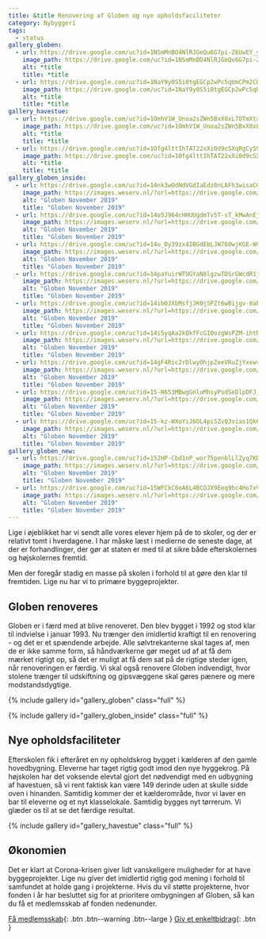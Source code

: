 ```yaml
---
title: &title Renovering af Globen og nye opholdsfaciliteter
category: Nybyggeri
tags:
  - status
gallery_globen:
  - url: https://drive.google.com/uc?id=1NSmMnBO4NlRJGeQu6G7pi-Z6UwEY_ygw
    image_path: https://drive.google.com/uc?id=1NSmMnBO4NlRJGeQu6G7pi-Z6UwEY_ygw
    alt: *title
    title: *title
  - url: https://drive.google.com/uc?id=1NaY9y0S5i0tgEGCp2wPc5qUmCPm2Chi_
    image_path: https://drive.google.com/uc?id=1NaY9y0S5i0tgEGCp2wPc5qUmCPm2Chi_
    alt: *title
    title: *title
gallery_havestue:
  - url: https://drive.google.com/uc?id=1OmhV1W_Unoa2sZWn5BxX0xL7OTmXtaYw
    image_path: https://drive.google.com/uc?id=1OmhV1W_Unoa2sZWn5BxX0xL7OTmXtaYw
    alt: *title
    title: *title
  - url: https://drive.google.com/uc?id=1Ofg4lttIhTAT22xXi0d9cSXqRgCyS90r
    image_path: https://drive.google.com/uc?id=1Ofg4lttIhTAT22xXi0d9cSXqRgCyS90r
    alt: *title
    title: *title
gallery_globen_inside:
  - url: https://drive.google.com/uc?id=14nk3wOdNdVGdIaEdz0nLAFh3wisaCG4q
    image_path: https://images.weserv.nl/?url=https://drive.google.com/uc?id=14nk3wOdNdVGdIaEdz0nLAFh3wisaCG4q&w=400
    alt: "Globen November 2019"
    title: "Globen November 2019"
  - url: https://drive.google.com/uc?id=14o5J964cHHUUgdmTv5T-sT_kMwAnEjxa
    image_path: https://images.weserv.nl/?url=https://drive.google.com/uc?id=14o5J964cHHUUgdmTv5T-sT_kMwAnEjxa&w=400
    alt: "Globen November 2019"
    title: "Globen November 2019"
  - url: https://drive.google.com/uc?id=14u_Oy39zx4IBGdEbLJW760wjKGE-WC4Q
    image_path: https://images.weserv.nl/?url=https://drive.google.com/uc?id=14u_Oy39zx4IBGdEbLJW760wjKGE-WC4Q&w=400
    alt: "Globen November 2019"
    title: "Globen November 2019"
  - url: https://drive.google.com/uc?id=14paYuirWTUGYaN8lgzwTDSrGWcdR1j2w
    image_path: https://images.weserv.nl/?url=https://drive.google.com/uc?id=14paYuirWTUGYaN8lgzwTDSrGWcdR1j2w&w=400
    alt: "Globen November 2019"
    title: "Globen November 2019"
  - url: https://drive.google.com/uc?id=14ibOJXbMsfjJKOj5PZt6wBijgv-8aBqQ
    image_path: https://images.weserv.nl/?url=https://drive.google.com/uc?id=14ibOJXbMsfjJKOj5PZt6wBijgv-8aBqQ&w=400
    alt: "Globen November 2019"
    title: "Globen November 2019"
  - url: https://drive.google.com/uc?id=14i5yqAa2kQkfFcGIOozgWsPZM-ihtNnY
    image_path: https://images.weserv.nl/?url=https://drive.google.com/uc?id=14i5yqAa2kQkfFcGIOozgWsPZM-ihtNnY&w=400
    alt: "Globen November 2019"
    title: "Globen November 2019"
  - url: https://drive.google.com/uc?id=14gF4Ric2rDlwyOhjpZeeVRuZjYxewv8p
    image_path: https://images.weserv.nl/?url=https://drive.google.com/uc?id=14gF4Ric2rDlwyOhjpZeeVRuZjYxewv8p&w=400
    alt: "Globen November 2019"
    title: "Globen November 2019"
  - url: https://drive.google.com/uc?id=15-N653MBwgGnluMhsyPsdSeDlpDFJ_s1
    image_path: https://images.weserv.nl/?url=https://drive.google.com/uc?id=15-N653MBwgGnluMhsyPsdSeDlpDFJ_s1&w=400
    alt: "Globen November 2019"
    title: "Globen November 2019"
  - url: https://drive.google.com/uc?id=15-kz-WXuYiJ6OL4piSZvQ3vias1Qk6VF
    image_path: https://images.weserv.nl/?url=https://drive.google.com/uc?id=15-kz-WXuYiJ6OL4piSZvQ3vias1Qk6VF&w=400
    alt: "Globen November 2019"
    title: "Globen November 2019"
gallery_globen_new:
  - url: https://drive.google.com/uc?id=152HP-Cbd1nP_wor75penblLlZyq7KD-X
    image_path: https://images.weserv.nl/?url=https://drive.google.com/uc?id=152HP-Cbd1nP_wor75penblLlZyq7KD-X&w=400
    alt: "Globen November 2019"
    title: "Globen November 2019"
  - url: https://drive.google.com/uc?id=15WFCkC8oA6L4BCOJX9Eeq9hc4Ho7xVU-
    image_path: https://images.weserv.nl/?url=https://drive.google.com/uc?id=15WFCkC8oA6L4BCOJX9Eeq9hc4Ho7xVU-&w=400
    alt: "Globen November 2019"
    title: "Globen November 2019"
---
```


Lige i øjeblikket har vi sendt alle vores elever hjem på de to skoler, og der er relativt tomt i hverdagene. I har måske læst i medierne de seneste dage, at der er forhandlinger, der gør at staten er med til at sikre både efterskolernes og højskolernes fremtid.

Men der foregår stadig en masse på skolen i forhold til at gøre den klar til fremtiden. Lige nu har vi to primære byggeprojekter.

## Globen renoveres

Globen er i færd med at blive renoveret. Den blev bygget i 1992 og stod klar til indvielse i januar 1993. Nu trænger den imidlertid kraftigt til en renovering - og det er et spændende arbejde. Alle sølvtrekanterne skal tages af, men de er ikke samme form, så håndværkerne gør meget ud af at få dem mærket rigtigt op, så det er muligt at få dem sat på de rigtige steder igen, når renoveringen er færdig. Vi skal også renovere Globen indvendigt, hvor stolene trænger til udskiftning og gipsvæggene skal gøres pænere og mere modstandsdygtige.

{% include gallery id="gallery_globen" class="full" %}

{% include gallery id="gallery_globen_inside" class="full" %}

## Nye opholdsfaciliteter

Efterskolen fik i efteråret en ny opholdskrog bygget i kælderen af den gamle hovedbygning. Eleverne har taget rigtig godt imod den nye hyggekrog. På højskolen har det voksende elevtal gjort det nødvendigt med en udbygning af havestuen, så vi rent faktisk kan være 149 derinde uden at skulle sidde oven i hinanden. Samtidig kommer der et kælderområde, hvor vi laver en bar til eleverne og et nyt klasselokale. Samtidig bygges nyt tørrerum. Vi glæder os til at se det færdige resultat.

{% include gallery id="gallery_havestue" class="full" %}

## Økonomien

Det er klart at Corona-krisen giver lidt vanskeligere muligheder for at have byggeprojekter. Lige nu giver det imidlertid rigtig god mening i forhold til samfundet at holde gang i projekterne. Hvis du vil støtte projekterne, hvor fonden i år har besluttet sig for at prioritere ombygningen af Globen, så kan du få et medlemsskab af fonden nedenunder.

[Få medlemsskab](/medlem/buy){: .btn .btn--warning .btn--large } [Giv et enkeltbidrag](/bidrag/buy){: .btn }
